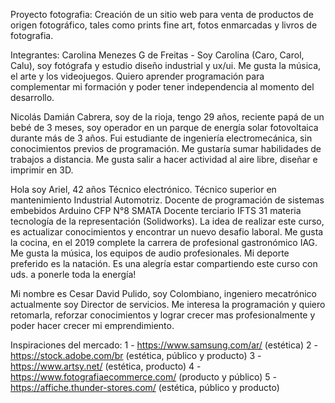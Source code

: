 Proyecto fotografia:
Creación de un sitio web para venta de productos de origen fotográfico, tales como prints fine art, fotos enmarcadas y livros de fotografia. 

Integrantes:
Carolina Menezes G de Freitas - Soy Carolina (Caro, Carol, Calu), soy fotógrafa y estudio diseño industrial y ux/ui. Me gusta la música, el arte y los videojuegos. Quiero aprender programación para complementar mi formación y poder tener independencia al momento del desarrollo.

Nicolás Damián Cabrera, soy de la rioja, tengo 29 años, reciente papá de un bebé de 3 meses, soy operador en un parque de energía solar fotovoltaica durante más de 3 años. Fui estudiante de ingeniería electromecánica, sin conocimientos previos de programación. Me gustaría sumar habilidades de trabajos a distancia. Me gusta salir a hacer actividad al aire libre, diseñar e imprimir en 3D.

Hola soy Ariel, 42 años
Técnico electrónico.
Técnico superior en mantenimiento Industrial Automotriz.
Docente de programación de sistemas embebidos Arduino CFP N°8  SMATA
Docente terciario IFTS 31 materia tecnología de la representación (Solidworks).
La idea de realizar este curso, es actualizar conocimientos y encontrar un nuevo desafio laboral.
Me gusta la cocina,  en el 2019 complete la carrera de profesional gastronómico  IAG.
Me gusta la música, los equipos de audio profesionales. 
Mi deporte preferido es la natación. 
Es una alegría estar compartiendo este curso con uds. a ponerle toda la energía! 

Mi nombre es Cesar David Pulido, soy Colombiano, ingeniero mecatrónico actualmente soy Director de servicios.
Me interesa la programación y quiero retomarla, reforzar conocimientos  y lograr crecer mas profesionalmente y poder hacer crecer mi emprendimiento.  

Inspiraciones del mercado:
1 - https://www.samsung.com/ar/ (estética)
2 - https://stock.adobe.com/br (estética, público y producto)
3 - https://www.artsy.net/ (estética, producto)
4 - https://www.fotografiaecommerce.com/ (producto y público)
5 - https://affiche.thunder-stores.com/ (estética, público y producto)
